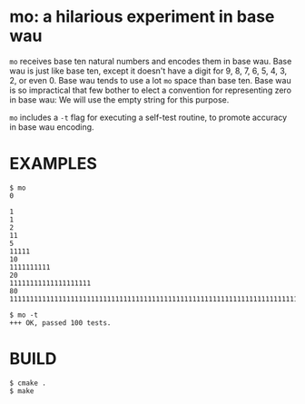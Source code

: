 # mo: a hilarious experiment in base wau

`mo` receives base ten natural numbers and encodes them in base wau. Base wau is just like base ten, except it doesn't have a digit for 9, 8, 7, 6, 5, 4, 3, 2, or even 0. Base wau tends to use a lot `mo` space than base ten. Base wau is so impractical that few bother to elect a convention for representing zero in base wau: We will use the empty string for this purpose.

`mo` includes a `-t` flag for executing a self-test routine, to promote accuracy in base wau encoding.

# EXAMPLES

```console
$ mo
0

1
1
2
11
5
11111
10
1111111111
20
11111111111111111111
80
11111111111111111111111111111111111111111111111111111111111111111111111111111111

$ mo -t
+++ OK, passed 100 tests.
```

# BUILD

```console
$ cmake .
$ make
```
